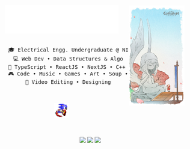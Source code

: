 <div align="center">
<img src="https://github.com/Aryan570/Aryan570/blob/main/for_github/1650775908213.jpg" align="right" width="30%"/>
<img src="https://github.com/Aryan570/Aryan570/blob/main/for_github/output-onlinegiftools.gif" width="60%" />
<br><br>
<pre>
    🎓 Electrical Engg. Undergraduate @ NITJ 
    💻 Web Dev • Data Structures & Algo
    🚀 TypeScript • ReactJS • NextJS • C++ • Learning Rust
    🎮 Code • Music • Games • Art • Soup • 🍧
    🎨 Video Editing • Designing
</pre>
<br><br>
<img src="https://github.com/Aryan570/Aryan570/blob/main/for_github/R.gif" height="40"/>
<br><br><br>
    
[![](https://img.shields.io/badge/-LeetCode-FFA116?style=flat&logo=LeetCode&logoColor=black)](https://leetcode.com/a4yan1/)
[![](https://img.shields.io/badge/website-000000?style=flat&logo=About.me&logoColor=white)](https://ghiblily.vercel.app/)
[![](https://img.shields.io/badge/Discord-7289DA?style=flat&logo=discord&logoColor=white)](discordapp.com/users/511556014433239040)
</div>
